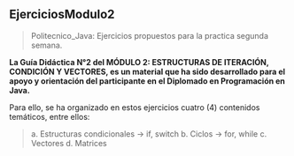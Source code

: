 ## EjerciciosModulo2

> Politecnico_Java: Ejercicios propuestos para la practica segunda semana.

**La Guía Didáctica N°2 del MÓDULO 2: ESTRUCTURAS DE ITERACIÓN, CONDICIÓN Y VECTORES, es un material que ha sido desarrollado para el apoyo y orientación del participante en el Diplomado en Programación en Java.**

Para ello, se ha organizado en estos ejercicios cuatro (4) contenidos temáticos, entre ellos:

>	a. Estructuras condicionales -> if, switch
>	b. Ciclos					 -> for, while
>	c. Vectores
>	d. Matrices
